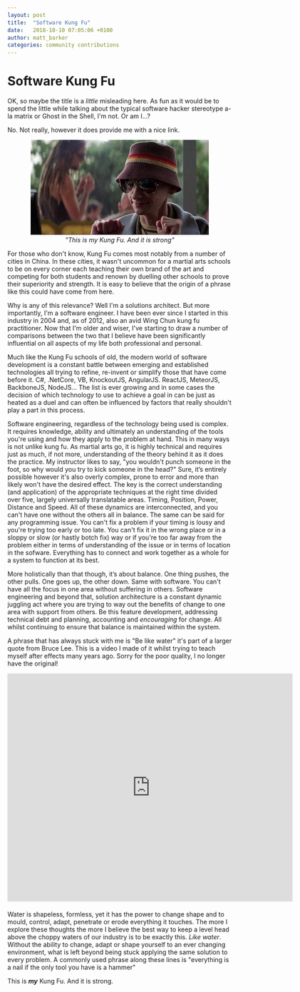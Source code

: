 ```yaml
---
layout: post
title:  "Software Kung Fu"
date:   2018-10-10 07:05:06 +0100
author: matt_barker
categories: community contributions 
---
```

# Software Kung Fu

OK, so maybe the title is a <i>little</i> misleading here. As fun as it would be to spend the little while talking about the typical software hacker stereotype a-la matrix or Ghost in the Shell, I'm not. Or am I...? 

No. Not really, however it does provide me with a nice link. 

<div align="center">
<img src="/images/rat.jpg" /> 
<br/>
<i>"This is my Kung Fu. And it is strong"</i>
<br/>
</div>

For those who don't know, Kung Fu comes most notably from a number of cities in China. In these cities, it wasn't uncommon for a martial arts schools to be on every corner each teaching their own brand of the art and competing for both students and renown by duelling other schools to prove their superiority and strength. It is easy to believe that the origin of a phrase like this could have come from here. 

Why is any of this relevance? Well I'm a solutions architect. But more importantly, I'm a software engineer. I have been ever since I started in this industry in 2004 and, as of 2012, also an avid Wing Chun kung fu practitioner. Now that I'm older and wiser, I've starting to draw a number of comparisons between the two that I believe have been significantly influential on all aspects of my life both professional and personal. 

Much like the Kung Fu schools of old, the modern world of software development is a constant battle between emerging and established technologies all trying to refine, re-invent or simplify those that have come before it. C#, .NetCore, VB, KnockoutJS, AngularJS. ReactJS, MeteorJS, BackboneJS, NodeJS... The list is ever growing and in some cases the decision of which technology to use to achieve a goal in can be just as heated as a duel and can often be influenced by factors that really shouldn't play a part in this process. 

Software engineering, regardless of the technology being used is complex. It requires knowledge, ability and ultimately an understanding of the tools you're using and how they apply to the problem at hand. This in many ways is not unlike kung fu. As martial arts go, it is highly technical and requires just as much, if not more, understanding of the theory behind it as it does the practice. My instructor likes to say, "you wouldn't punch someone in the foot, so why would you try to kick someone in the head?" Sure, it’s entirely possible however it's also overly complex, prone to error and more than likely won't have the desired effect. The key is the correct understanding (and application) of the appropriate techniques at the right time divided over five, largely universally translatable areas. Timing, Position, Power, Distance and Speed. All of these dynamics are interconnected, and you can't have one without the others all in balance. The same can be said for any programming issue. You can't fix a problem if your timing is lousy and you're trying too early or too late. You can't fix it in the wrong place or in a sloppy or slow (or hastly botch fix) way or if you're too far away from the problem either in terms of understanding of the issue or in terms of location in the sofware. Everything has to connect and work together as a whole for a system to function at its best. 

More holistically than that though, it’s about balance. One thing pushes, the other pulls. One goes up, the other down. Same with software. You can't have all the focus in one area without suffering in others. Software engineering and beyond that, solution architecture is a constant dynamic juggling act where you are trying to way out the benefits of change to one area with support from others. Be this feature development, addressing technical debt and planning, accounting and <i>encouraging</i> for change. All whilst continuing to ensure that balance is maintained within the system.

A phrase that has always stuck with me is "Be like water" it's part of a larger quote from Bruce Lee. This is a video I made of it whilst trying to teach myself after effects many years ago. Sorry for the poor quality, I no longer have the original!
<div align="center">
<iframe src="https://player.vimeo.com/video/294343568" width="640" height="512" frameborder="0" webkitallowfullscreen mozallowfullscreen allowfullscreen></iframe>
</div>
<br/>
Water is shapeless, formless, yet it has the power to change shape and to mould, control, adapt, penetrate or erode everything it touches. The more I explore these thoughts the more I believe the best way to keep a level head above the choppy waters of our industry is to be exactly this. <i>Like water</i>. Without the ability to change, adapt or shape yourself to an ever changing environment, what is left beyond being stuck applying the same solution to every problem. A commonly used phrase along these lines is "everything is a nail if the only tool you have is a hammer" 

This is <b><i>my</i></b> Kung Fu. And it is strong.